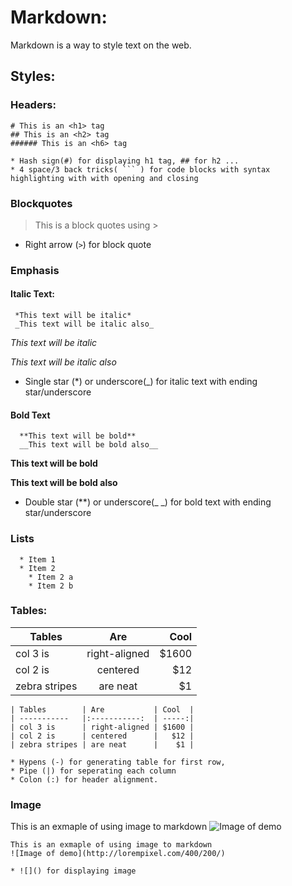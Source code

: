 # Markdown: 
  Markdown is a way to style text on the web.
  
 ## Styles:
   ### Headers:
   ```
   # This is an <h1> tag
   ## This is an <h2> tag
   ###### This is an <h6> tag
  ```
    * Hash sign(#) for displaying h1 tag, ## for h2 ...
    * 4 space/3 back tricks( ``` ) for code blocks with syntax highlighting with with opening and closing

   ### Blockquotes
   > This is a block quotes using >
   * Right arrow (``` > ```) for block quote

   ### Emphasis
   #### Italic Text:
   ```
    *This text will be italic*
    _This text will be italic also_
   ``` 
   *This text will be italic*
    
   _This text will be italic also_

   * Single star (*) or underscore(_) for italic text with ending star/underscore
    
   #### Bold Text
      **This text will be bold**
      __This text will be bold also__

   **This text will be bold**
   
   __This text will be bold also__

   * Double star (**) or underscore(_ _) for bold text with ending star/underscore
    

   ### Lists
      * Item 1
      * Item 2
        * Item 2 a
        * Item 2 b

   ### Tables:
  | Tables        | Are           | Cool  |
  | -----------   |:-----------:  | -----:|
  | col 3 is      | right-aligned | $1600 |
  | col 2 is      | centered      |   $12 |
  | zebra stripes | are neat      |    $1 |
      
    | Tables        | Are           | Cool  |
    | -----------   |:-----------:  | -----:|
    | col 3 is      | right-aligned | $1600 |
    | col 2 is      | centered      |   $12 |
    | zebra stripes | are neat      |    $1 |
  
    * Hypens (-) for generating table for first row,
    * Pipe (|) for seperating each column
    * Colon (:) for header alignment.
    
  ### Image
   This is an exmaple of using image to markdown
   ![Image of demo](http://lorempixel.com/400/200/)

    This is an exmaple of using image to markdown
    ![Image of demo](http://lorempixel.com/400/200/)  
    
    * ![]() for displaying image
